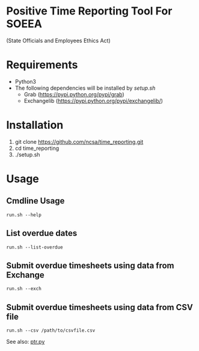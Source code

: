 # Positive Time Reporting Tool For SOEEA
(State Officials and Employees Ethics Act)

# Requirements
* Python3
* The following dependencies will be installed by *setup.sh*
  * Grab (https://pypi.python.org/pypi/grab)
  * Exchangelib (https://pypi.python.org/pypi/exchangelib/)

# Installation
1. git clone https://github.com/ncsa/time_reporting.git
1. cd time_reporting
1. ./setup.sh

# Usage
## Cmdline Usage
```
run.sh --help
```

## List overdue dates
```
run.sh --list-overdue
```

## Submit overdue timesheets using data from Exchange
```
run.sh --exch
```

## Submit overdue timesheets using data from CSV file
```
run.sh --csv /path/to/csvfile.csv
```

See also: [ptr.py](ptr.py)
